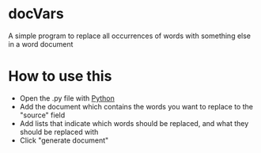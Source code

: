 # docVars
A simple program to replace all occurrences of words with something else in a word document

# How to use this
- Open the .py file with [Python](https://www.python.org/)
- Add the document which contains the words you want to replace to the "source" field
- Add lists that indicate which words should be replaced, and what they should be replaced with
- Click "generate document"
